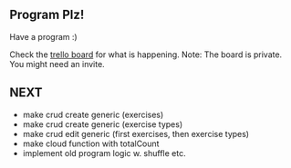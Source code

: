## Program Plz!

Have a program :)

Check the [trello board](https://trello.com/b/CiubsUc4/program-plz) for what is happening. Note: The board is private. You might need an invite.

## NEXT
- make crud create generic (exercises)
- make crud create generic (exercise types)
- make crud edit generic (first exercises, then exercise types)
- make cloud function with totalCount
- implement old program logic w. shuffle etc.